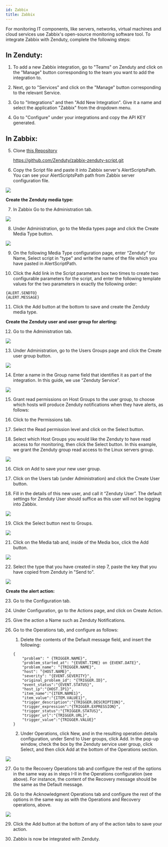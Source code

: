 ```yaml
---
id: Zabbix
title: Zabbix
---
```

For monitoring IT components, like servers, networks, virtual machines and cloud services use Zabbix's open-source monitoring software tool. To integrate Zabbix with Zenduty, complete the following steps:

## In Zenduty:

1. To add a new Zabbix integration, go to "Teams" on Zenduty and click on the "Manage" button corresponding to the team you want to add the integration to.

2. Next, go to "Services" and click on the "Manage" button corresponding to the relevant Service.

3. Go to "Integrations" and then "Add New Integration". Give it a name and select the application "Zabbix" from the dropdown menu.

4. Go to "Configure" under your integrations and copy the API KEY generated.

## In Zabbix:

5. Clone [this Repository](https://github.com/Zenduty/zabbix-zenduty-script.git)

    https://github.com/Zenduty/zabbix-zenduty-script.git

6. Copy the Script file and paste it into Zabbix server's AlertScriptsPath. You can see your AlertScriptsPath path from Zabbix server configuration file.

![](/img/Integrations/Zabbix/1.png)

**Create the Zenduty media type:**

7. In Zabbix Go to the Administration tab.

![](/img/Integrations/Zabbix/2.png)

8. Under Administration, go to the Media types page and click the Create Media Type button.

![](/img/Integrations/Zabbix/3.png)

9. On the following Media Type configuration page, enter “Zenduty” for Name, Select script in "type" and write the name of the file which you have pasted in AlertScriptPath.

10. Click the Add link in the Script parameters box two times to create two configurable parameters for the script, and enter the following template values for the two parameters in exactly the following order:

  ```
  {ALERT.SENDTO}
  {ALERT.MESSAGE}
  ```
11. Click the Add button at the bottom to save and create the Zenduty media type.

**Create the Zenduty user and user group for alerting:**

12. Go to the Administration tab.

![](/img/Integrations/Zabbix/4.png)

13. Under Administration, go to the Users Groups page and click the Create user group button.

![](/img/Integrations/Zabbix/5.png)

14. Enter a name in the Group name field that identifies it as part of the integration. In this guide, we use “Zenduty Service”.

![](/img/Integrations/Zabbix/6.png)

15. Grant read permissions on Host Groups to the user group, to choose which hosts will produce Zenduty notifications when they have alerts, as follows:

  1. Click to the Permissions tab.

  2. Select the Read permission level and click on the Select button.

  3. Select which Host Groups you would like the Zenduty to have read access to for monitoring, then click the Select button. In this example, we grant the Zenduty group read access to the Linux servers group.

![](/img/Integrations/Zabbix/7.png)

16. Click on Add to save your new user group.

17. Click on the Users tab (under Administration) and click the Create User button.

18. Fill in the details of this new user, and call it “Zenduty User”. The default settings for Zenduty User should suffice as this user will not be logging into Zabbix.

![](/img/Integrations/Zabbix/8.png)

19. Click the Select button next to Groups.

![](/img/Integrations/Zabbix/9.png)

21. Click on the Media tab and, inside of the Media box, click the Add button. 

![](/img/Integrations/Zabbix/10.png)

22. Select the type that you have created in step 7, paste the key that you have copied from Zenduty in "Send to".

![](/img/Integrations/Zabbix/11.png)

**Create the alert action:**

23. Go to the Configuration tab.

24. Under Configuration, go to the Actions page, and click on Create Action.

25. Give the action a Name such as Zenduty Notifications.

26. Go to the Operations tab, and configure as follows:

    1. Delete the contents of the Default message field, and insert the following:

    ```
    {
        "problem": " {TRIGGER.NAME}",
        "problem_started_at": "{EVENT.TIME} on {EVENT.DATE}",
        "problem_name": "{TRIGGER.NAME}",
        "host": "{HOST.NAME}",
        "severity": "{EVENT.SEVERITY}",
        "original_problem_id": "{TRIGGER.ID}",
        "event_status":"{EVENT.STATUS}",
        "host_ip":"{HOST.IP1}",
        "item_name":"{ITEM.NAME1}",
        "item_value":"{ITEM.VALUE1}",
        "trigger_description":"{TRIGGER.DESCRIPTION}",
        "trigger_expression":"{TRIGGER.EXPRESSION}",
        "trigger_status":"{TRIGGER.STATUS}",
        "trigger_url":"{TRIGGER.URL}",
        "trigger_value":"{TRIGGER.VALUE}"
    }
    ```
    2. Under Operations, click New, and in the resulting operation details configuration, under Send to User groups, click Add. In the pop-up window, check the box by the Zenduty service user group, click Select, and then click Add at the bottom of the Operations section.

![](/img/Integrations/Zabbix/12.png)

27. Go to the Recovery Operations tab and configure the rest of the options in the same way as in steps I-II in the Operations configuration (see above). For instance, the content of the Recovery message should be the same as the Default message.

28. Go to the Acknowledgment Operations tab and configure the rest of the options in the same way as with the Operations and Recovery operations, above.

![](/img/Integrations/Zabbix/13.png)

29. Click the Add button at the bottom of any of the action tabs to save your action.

30. Zabbix is now be integrated with Zenduty. 
